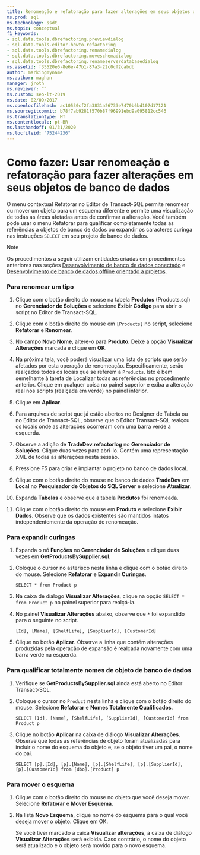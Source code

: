 ```yaml
---
title: Renomeação e refatoração para fazer alterações em seus objetos de banco de dados
ms.prod: sql
ms.technology: ssdt
ms.topic: conceptual
f1_keywords:
- sql.data.tools.dbrefactoring.previewdialog
- sql.data.tools.editor.howto.refactoring
- sql.data.tools.dbrefactoring.renamedialog
- sql.data.tools.dbrefactoring.moveschemadialog
- sql.data.tools.dbrefactoring.renameserverdatabasedialog
ms.assetid: f35520e6-8e6e-47b1-87a3-22c0cf2cabdb
author: markingmyname
ms.author: maghan
manager: jroth
ms.reviewer: “”
ms.custom: seo-lt-2019
ms.date: 02/09/2017
ms.openlocfilehash: ac10530cf2fa3831a26733e7470b6bd107d17121
ms.sourcegitcommit: b78f7ab9281f570b87f96991ebd9a095812cc546
ms.translationtype: HT
ms.contentlocale: pt-BR
ms.lasthandoff: 01/31/2020
ms.locfileid: "75244236"
---
```

# <a name="how-to-use-rename-and-refactoring-to-make-changes-to-your-database-objects"></a>Como fazer: Usar renomeação e refatoração para fazer alterações em seus objetos de banco de dados

O menu contextual Refatorar no Editor de Transact\-SQL permite renomear ou mover um objeto para um esquema diferente e permite uma visualização de todas as áreas afetadas antes de confirmar a alteração. Você também pode usar o menu Refatorar para qualificar completamente todas as referências a objetos de banco de dados ou expandir os caracteres curinga nas instruções `SELECT` em seu projeto de banco de dados.  
  
> [!NOTE]  
> Os procedimentos a seguir utilizam entidades criadas em procedimentos anteriores nas seções [Desenvolvimento de banco de dados conectado](../ssdt/connected-database-development.md) e [Desenvolvimento de banco de dados offline orientado a projetos](../ssdt/project-oriented-offline-database-development.md).  
  
### <a name="to-rename-a-type"></a>Para renomear um tipo  
  
1.  Clique com o botão direito do mouse na tabela **Produtos** (Products.sql) no **Gerenciador de Soluções** e selecione **Exibir Código** para abrir o script no Editor de Transact\-SQL.  
  
2.  Clique com o botão direito do mouse em `[Products]` no script, selecione **Refatorar** e **Renomear**.  
  
3.  No campo **Novo Nome**, altere-o para **Produto**. Deixe a opção **Visualizar Alterações** marcada e clique em **OK**.  
  
4.  Na próxima tela, você poderá visualizar uma lista de scripts que serão afetados por esta operação de renomeação. Especificamente, serão realçados todos os locais que se referem a `Products`. Isto é bem semelhante à tarefa de Localizar todas as referências no procedimento anterior. Clique em qualquer coisa no painel superior e exiba a alteração real nos scripts (realçada em verde) no painel inferior.  
  
5.  Clique em **Aplicar**.  
  
6.  Para arquivos de script que já estão abertos no Designer de Tabela ou no Editor de Transact\-SQL, observe que o Editor Transact\-SQL realçou os locais onde as alterações ocorreram com uma barra verde à esquerda.  
  
7.  Observe a adição de **TradeDev.refactorlog** no **Gerenciador de Soluções**. Clique duas vezes para abri-lo. Contém uma representação XML de todas as alterações nesta sessão.  
  
8.  Pressione F5 para criar e implantar o projeto no banco de dados local.  
  
9. Clique com o botão direito do mouse no banco de dados **TradeDev** em **Local** no **Pesquisador de Objetos do SQL Server** e selecione **Atualizar**.  
  
10. Expanda **Tabelas** e observe que a tabela **Produtos** foi renomeada.  
  
11. Clique com o botão direito do mouse em **Produto** e selecione **Exibir Dados**. Observe que os dados existentes são mantidos intatos independentemente da operação de renomeação.  
  
### <a name="to-expand-wildcards"></a>Para expandir curingas  
  
1.  Expanda o nó **Funções** no **Gerenciador de Soluções** e clique duas vezes em **GetProductsBySupplier.sql**.  
  
2.  Coloque o cursor no asterisco nesta linha e clique com o botão direito do mouse. Selecione **Refatorar** e **Expandir Curingas**.  
  
    ```  
    SELECT * from Product p  
    ```  
  
3.  Na caixa de diálogo **Visualizar Alterações**, clique na opção `SELECT * from Product p` no painel superior para realçá-la.  
  
4.  No painel **Visualizar Alterações** abaixo, observe que `*` foi expandido para o seguinte no script.  
  
    ```  
    [Id], [Name], [ShelfLife], [SupplierId], [CustomerId]  
    ```  
  
5.  Clique no botão **Aplicar**.  Observe a linha que contém alterações produzidas pela operação de expansão é realçada novamente com uma barra verde na esquerda.  
  
### <a name="to-fully-qualify-database-object-names"></a>Para qualificar totalmente nomes de objeto de banco de dados  
  
1.  Verifique se **GetProductsBySupplier.sql** ainda está aberto no Editor Transact\-SQL.  
  
2.  Coloque o cursor no `Product` nesta linha e clique com o botão direito do mouse. Selecione **Refatorar** e **Nomes Totalmente Qualificados**.  
  
    ```  
    SELECT [Id], [Name], [ShelfLife], [SupplierId], [CustomerId] from Product p  
    ```  
  
3.  Clique no botão **Aplicar** na caixa de diálogo **Visualizar Alterações**.  Observe que todas as referências de objeto foram atualizadas para incluir o nome do esquema do objeto e, se o objeto tiver um pai, o nome do pai.  
  
    ```  
    SELECT [p].[Id], [p].[Name], [p].[ShelfLife], [p].[SupplierId], [p].[CustomerId] from [dbo].[Product] p  
    ```  
  
### <a name="to-move-schema"></a>Para mover o esquema  
  
1.  Clique com o botão direito do mouse no objeto que você deseja mover. Selecione **Refatorar** e **Mover Esquema**.  
  
2.  Na lista **Novo Esquema**, clique no nome do esquema para o qual você deseja mover o objeto. Clique em OK.  
  
    Se você tiver marcado a caixa **Visualizar alterações**, a caixa de diálogo **Visualizar Alterações** será exibida. Caso contrário, o nome do objeto será atualizado e o objeto será movido para o novo esquema.  
  

